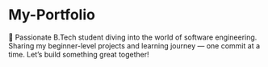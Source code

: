# My-Portfolio
🚀 Passionate B.Tech student diving into the world of software engineering. Sharing my beginner-level projects and learning journey — one commit at a time. Let’s build something great together!
